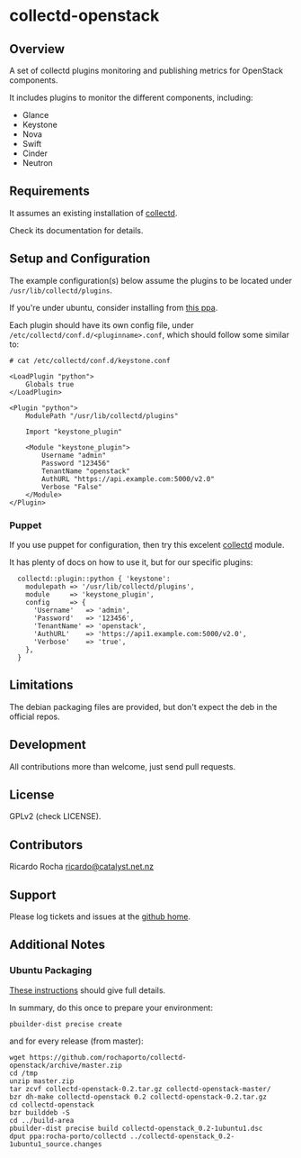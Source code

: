 collectd-openstack
==================

## Overview

A set of collectd plugins monitoring and publishing metrics for OpenStack components.

It includes plugins to monitor the different components, including:

* Glance
* Keystone
* Nova
* Swift
* Cinder
* Neutron

## Requirements

It assumes an existing installation of [collectd](http://collectd.org/documentation.shtml).

Check its documentation for details.

## Setup and Configuration

The example configuration(s) below assume the plugins to be located under `/usr/lib/collectd/plugins`.

If you're under ubuntu, consider installing from [this ppa](https://launchpad.net/~rocha-porto/+archive/collectd).

Each plugin should have its own config file, under `/etc/collectd/conf.d/<pluginname>.conf`, which
should follow some similar to:
```
# cat /etc/collectd/conf.d/keystone.conf

<LoadPlugin "python">
    Globals true
</LoadPlugin>

<Plugin "python">
    ModulePath "/usr/lib/collectd/plugins"

    Import "keystone_plugin"

    <Module "keystone_plugin">
        Username "admin"
        Password "123456"
        TenantName "openstack"
        AuthURL "https://api.example.com:5000/v2.0"
        Verbose "False"
    </Module>
</Plugin>
```

### Puppet

If you use puppet for configuration, then try this excelent [collectd](https://github.com/pdxcat/puppet-module-collectd) module.

It has plenty of docs on how to use it, but for our specific plugins:
```
  collectd::plugin::python { 'keystone':
    modulepath => '/usr/lib/collectd/plugins',
    module     => 'keystone_plugin',
    config     => {
      'Username'   => 'admin',
      'Password'   => '123456',
      'TenantName' => 'openstack',
      'AuthURL'    => 'https://api1.example.com:5000/v2.0',
      'Verbose'    => 'true',
    },
  }
```

## Limitations

The debian packaging files are provided, but don't expect the deb in the official repos.

## Development

All contributions more than welcome, just send pull requests.

## License

GPLv2 (check LICENSE).

## Contributors

Ricardo Rocha <ricardo@catalyst.net.nz>

## Support

Please log tickets and issues at the [github home](https://github.com/rochaporto/collectd-openstack/issues).

## Additional Notes

### Ubuntu Packaging

[These instructions](http://packaging.ubuntu.com/html/packaging-new-software.html) should give full details.

In summary, do this once to prepare your environment:
```
pbuilder-dist precise create
```

and for every release (from master):
```
wget https://github.com/rochaporto/collectd-openstack/archive/master.zip
cd /tmp
unzip master.zip
tar zcvf collectd-openstack-0.2.tar.gz collectd-openstack-master/
bzr dh-make collectd-openstack 0.2 collectd-openstack-0.2.tar.gz
cd collectd-openstack
bzr builddeb -S
cd ../build-area
pbuilder-dist precise build collectd-openstack_0.2-1ubuntu1.dsc
dput ppa:rocha-porto/collectd ../collectd-openstack_0.2-1ubuntu1_source.changes
```
